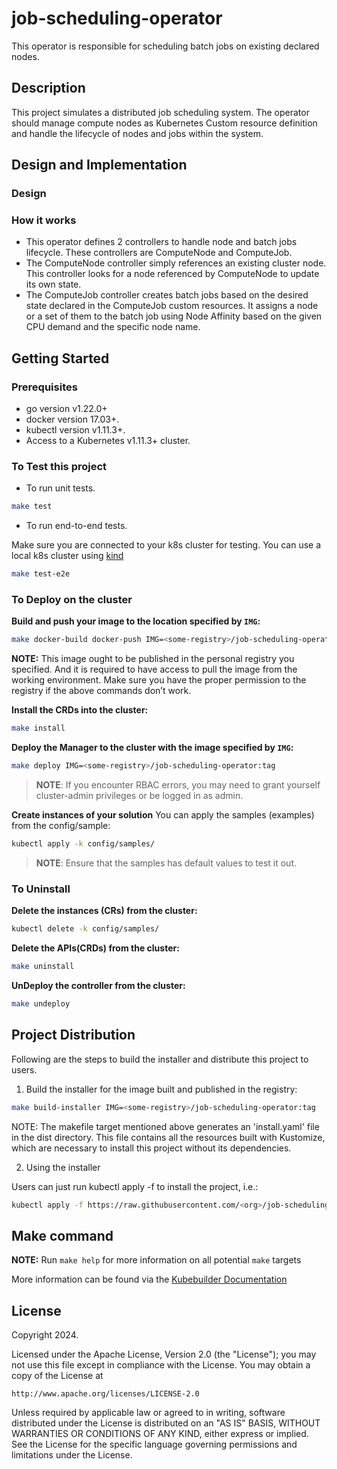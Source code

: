 # job-scheduling-operator
This operator is responsible for scheduling batch jobs on existing declared nodes.

## Description
This project simulates a distributed job scheduling system. The operator should manage
compute nodes as Kubernetes Custom resource definition and handle the lifecycle of nodes and jobs within the system.

## Design and Implementation

### Design

### How it works
* This operator defines 2 controllers to handle node and batch jobs lifecycle. These controllers are ComputeNode and ComputeJob.
* The ComputeNode controller simply references an existing cluster node. This controller looks for a node referenced by ComputeNode to update its own state.
* The ComputeJob controller creates batch jobs based on the desired state declared in the ComputeJob custom resources. It assigns a node or a set of them to the batch job using Node Affinity based on the given CPU demand and the specific node name.

## Getting Started

### Prerequisites
- go version v1.22.0+
- docker version 17.03+.
- kubectl version v1.11.3+.
- Access to a Kubernetes v1.11.3+ cluster.

### To Test this project

* To run unit tests.

```sh
make test
```

* To run end-to-end tests.

Make sure you are connected to your k8s cluster for testing. You can use a local k8s cluster using [kind](https://kind.sigs.k8s.io/docs/user/quick-start/#installation)

```sh
make test-e2e
```

### To Deploy on the cluster
**Build and push your image to the location specified by `IMG`:**

```sh
make docker-build docker-push IMG=<some-registry>/job-scheduling-operator:tag
```

**NOTE:** This image ought to be published in the personal registry you specified.
And it is required to have access to pull the image from the working environment.
Make sure you have the proper permission to the registry if the above commands don’t work.

**Install the CRDs into the cluster:**

```sh
make install
```

**Deploy the Manager to the cluster with the image specified by `IMG`:**

```sh
make deploy IMG=<some-registry>/job-scheduling-operator:tag
```

> **NOTE**: If you encounter RBAC errors, you may need to grant yourself cluster-admin
privileges or be logged in as admin.

**Create instances of your solution**
You can apply the samples (examples) from the config/sample:

```sh
kubectl apply -k config/samples/
```

>**NOTE**: Ensure that the samples has default values to test it out.

### To Uninstall
**Delete the instances (CRs) from the cluster:**

```sh
kubectl delete -k config/samples/
```

**Delete the APIs(CRDs) from the cluster:**

```sh
make uninstall
```

**UnDeploy the controller from the cluster:**

```sh
make undeploy
```

## Project Distribution

Following are the steps to build the installer and distribute this project to users.

1. Build the installer for the image built and published in the registry:

```sh
make build-installer IMG=<some-registry>/job-scheduling-operator:tag
```

NOTE: The makefile target mentioned above generates an 'install.yaml'
file in the dist directory. This file contains all the resources built
with Kustomize, which are necessary to install this project without
its dependencies.

2. Using the installer

Users can just run kubectl apply -f <URL for YAML BUNDLE> to install the project, i.e.:

```sh
kubectl apply -f https://raw.githubusercontent.com/<org>/job-scheduling-operator/<tag or branch>/dist/install.yaml
```

## Make command

**NOTE:** Run `make help` for more information on all potential `make` targets

More information can be found via the [Kubebuilder Documentation](https://book.kubebuilder.io/introduction.html)

## License

Copyright 2024.

Licensed under the Apache License, Version 2.0 (the "License");
you may not use this file except in compliance with the License.
You may obtain a copy of the License at

    http://www.apache.org/licenses/LICENSE-2.0

Unless required by applicable law or agreed to in writing, software
distributed under the License is distributed on an "AS IS" BASIS,
WITHOUT WARRANTIES OR CONDITIONS OF ANY KIND, either express or implied.
See the License for the specific language governing permissions and
limitations under the License.

